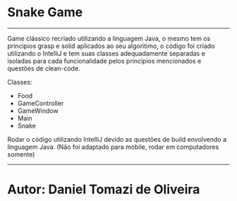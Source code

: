 # Snake Game
*****
Game clássico recriado utilizando a linguagem Java, o mesmo tem os principios grasp e solid aplicados ao seu algoritimo, o código foi criado utilizando o IntelliJ e tem suas classes adequadamente separadas e isoladas para cada funcionalidade pelos principios mencionados e questões de clean-code.

Classes:
- Food
- GameController
- GameWindow
- Main
- Snake

Rodar o código utilizando IntelliJ devido as questões de build envolvendo a linguagem Java.
(Não foi adaptado para mobile, rodar em computadores somente)
***
# Autor: Daniel Tomazi de Oliveira
